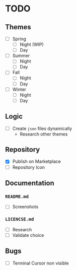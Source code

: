 # TODO

## Themes

- [ ] Spring
  - [ ] Night (WIP)
  - [ ] Day
- [ ] Summer
  - [ ] Night
  - [ ] Day
- [ ] Fall
  - [ ] Night
  - [ ] Day
- [ ] Winter
  - [ ] Night
  - [ ] Day

## Logic

- [ ] Create `json` files dynamically
  - Research other themes

## Repository

- [x] Publish on Marketplace
- [ ] Repository Icon

## Documentation

### `README.md`

- [ ] Screenshots

### `LICENCSE.md`

- [ ] Research
- [ ] Validate choice

## Bugs

- [ ] Terminal Cursor non visible
